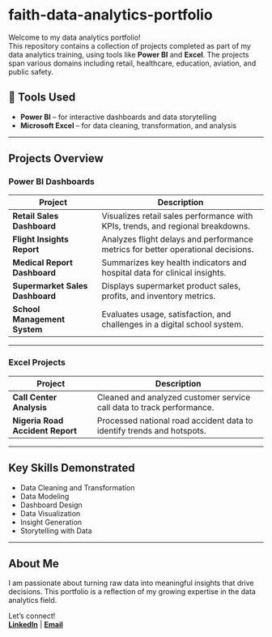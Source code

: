 # faith-data-analytics-portfolio

Welcome to my data analytics portfolio!  
This repository contains a collection of projects completed as part of my data analytics training, using tools like **Power BI** and **Excel**. The projects span various domains including retail, healthcare, education, aviation, and public safety.

## 🔧 Tools Used
- **Power BI** – for interactive dashboards and data storytelling  
- **Microsoft Excel** – for data cleaning, transformation, and analysis

---

##  Projects Overview

### Power BI Dashboards
| Project | Description |
|--------|-------------|
| **Retail Sales Dashboard** | Visualizes retail sales performance with KPIs, trends, and regional breakdowns. |
| **Flight Insights Report** | Analyzes flight delays and performance metrics for better operational decisions. |
| **Medical Report Dashboard** | Summarizes key health indicators and hospital data for clinical insights. |
| **Supermarket Sales Dashboard** | Displays supermarket product sales, profits, and inventory metrics. |
| **School Management System** | Evaluates usage, satisfaction, and challenges in a digital school system. |

---

###  Excel Projects
| Project | Description |
|--------|-------------|
| **Call Center Analysis** | Cleaned and analyzed customer service call data to track performance. |
| **Nigeria Road Accident Report** | Processed national road accident data to identify trends and hotspots. |

---

##  Key Skills Demonstrated
- Data Cleaning and Transformation  
- Data Modeling  
- Dashboard Design  
- Data Visualization  
- Insight Generation  
- Storytelling with Data

---

##  About Me
I am passionate about turning raw data into meaningful insights that drive decisions. This portfolio is a reflection of my growing expertise in the data analytics field.

Let’s connect!  
**[LinkedIn](#)** | **[Email](#)**

